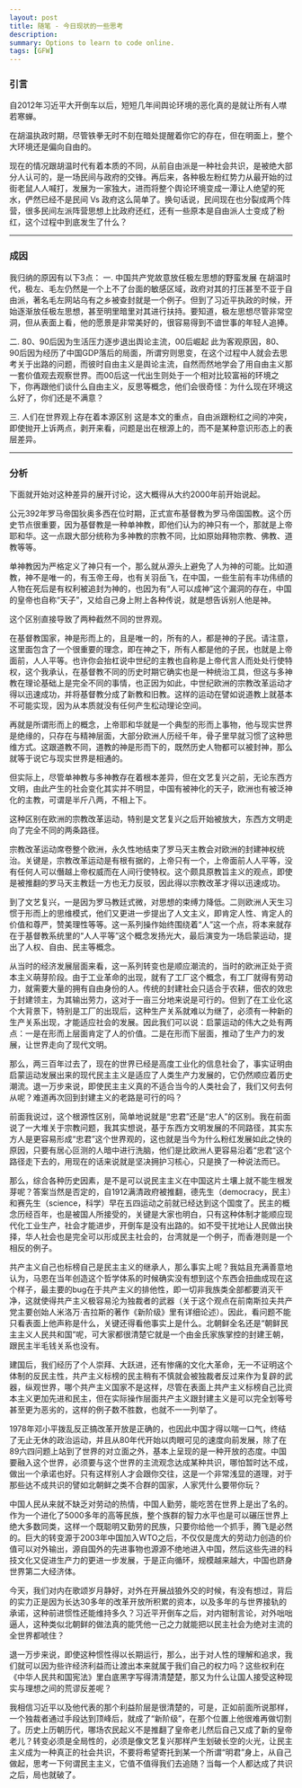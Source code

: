 ```yaml
---
layout: post
title: 随笔 - 今日现状的一些思考
description: 
summary: Options to learn to code online.
tags: [GFW]
---
```


### 引言

自2012年习近平大开倒车以后，短短几年间舆论环境的恶化真的是就让所有人噤若寒蝉。

在胡温执政时期，尽管铁拳无时不刻在暗处提醒着你它的存在，但在明面上，整个大环境还是偏向自由的。

现在的情况跟胡温时代有着本质的不同，从前自由派是一种社会共识，是被绝大部分人认可的，是一场民间与政府的交锋。再后来，各种极左粉红势力从最开始的过街老鼠人人喊打，发展为一家独大，进而将整个舆论环境变成一潭让人绝望的死水，俨然已经不是民间 Vs 政府这么简单了。换句话说，民间现在也分裂成两个阵营，很多民间左派阵营思想上比政府还红，还有一些原本是自由派人士变成了粉红，这个过程中到底发生了什么？

----

### 成因

我归纳的原因有以下3点：
一. 中国共产党故意放任极左思想的野蛮发展
在胡温时代，极左、毛左仍然是一个上不了台面的敏感区域，政府对其的打压甚至不亚于自由派，著名毛左网站乌有之乡被查封就是一个例子。但到了习近平执政的时候，开始逐渐放任极左思想，甚至明里暗里对其进行扶持。要知道，极左思想尽管非常空洞，但从表面上看，他的愿景是非常美好的，很容易得到不谙世事的年轻人追捧。



二. 80、90后因为生活压力逐步退出舆论主流，00后崛起
此为客观原因，80、90后因为经历了中国GDP落后的局面，所谓穷则思变，在这个过程中人就会去思考关于出路的问题，而彼时自由主义是舆论主流，自然而然地学会了用自由主义那一套价值观去观察世界。而00后这一代出生则处于一个相对比较富裕的环境之下，你再跟他们谈什么自由主义，反思等概念，他们会很奇怪：为什么现在环境这么好了，你们还是不满意？

三. 人们在世界观上存在着本源区别
这是本文的重点，自由派跟粉红之间的冲突，即使抛开上诉两点，剥开来看，问题是出在根源上的，而不是某种意识形态上的表层差异。

----

### 分析

下面就开始对这种差异的展开讨论，这大概得从大约2000年前开始说起。

公元392年罗马帝国狄奥多西在位时期，正式宣布基督教为罗马帝国国教。这个历史节点很重要，因为基督教是一种单神教，即他们认为的神只有一个，那就是上帝耶和华。这一点跟大部分统称为多神教的宗教不同，比如原始拜物宗教、佛教、道教等等。

单神教因为严格定义了神只有一个，那么就从源头上避免了人为神的可能。比如道教，神不是唯一的，有玉帝王母，也有关羽岳飞，在中国，一些生前有丰功伟绩的人物在死后是有权利被追封为神的，也因为有“人可以成神”这个漏洞的存在，中国的皇帝也自称“天子”，又给自己身上附上各种传说，就是想告诉别人他是神。

这个区别直接导致了两种截然不同的世界观。

在基督教国家，神是形而上的，且是唯一的，所有的人，都是神的子民。请注意，这里面包含了一个很重要的理念，即在神之下，所有人都是他的子民，也就是上帝面前，人人平等。也许你会抬杠说中世纪的主教也自称是上帝代言人而处处行使特权，这个我承认，在基督教不同的历史时期它确实也是一种统治工具，但这与多神教在理论基础上是完全不同的事情，也正因为如此，中世纪欧洲的宗教改革运动才得以迅速成功，并将基督教分成了新教和旧教。这样的运动在譬如说道教上就基本不可能实现，因为从本质就没有任何产生松动理论空间。

再就是所谓形而上的概念，上帝耶和华就是一个典型的形而上事物，他与现实世界是绝缘的，只存在与精神层面，大部分欧洲人历经千年，骨子里早就习惯了这种思维方式。这跟道教不同，道教的神是形而下的，既然历史人物都可以被封神，那么就等于说它与现实世界是相通的。

但实际上，尽管单神教与多神教存在着根本差异，但在文艺复兴之前，无论东西方文明，由此产生的社会变化其实并不明显，中国有被神化的天子，欧洲也有被泛神化的主教，可谓是半斤八两，不相上下。

这种区别在欧洲的宗教改革运动，特别是文艺复兴之后开始被放大，东西方文明走向了完全不同的两条路径。

宗教改革运动席卷整个欧洲，永久性地结束了罗马天主教会对欧洲的封建神权统治。关键是，宗教改革运动是有根有据的，上帝只有一个，上帝面前人人平等，没有任何人可以僭越上帝权威而在人间行使特权。这个颇具原教旨主义的观点，即使是被推翻的罗马天主教廷一方也无力反驳，因此得以宗教改革才得以迅速成功。

到了文艺复兴，一是因为罗马教廷式微，对思想的束缚力降低。二则欧洲人天生习惯于形而上的思维模式，他们又更进一步提出了人文主义，即肯定人性、肯定人的价值和尊严，赞美理性等等。这一系列操作始终围绕着“人”这一个点，将本来就存在于基督教系统里的“人人平等”这个概念发扬光大，最后演变为一场启蒙运动，提出了人权、自由、民主等概念。

从当时的经济发展层面来看，这一系列转变也是顺应潮流的，当时的欧洲正处于资本主义萌芽阶段。由于工业革命的出现，就有了工厂这个概念，有工厂就得有劳动力，就需要大量的拥有自由身份的人。传统的封建社会只适合于农耕，佃农的效忠于封建领主，为其输出劳力，这对于一亩三分地来说是可行的。但到了在工业化这个大背景下，特别是工厂的出现后，这种生产关系就难以为继了，必须有一种新的生产关系出现，才能适应社会的发展。因此我们可以说：启蒙运动的伟大之处有两点：一是在形而上层面肯定了人的价值。二是在形而下层面，推动了生产力的发展，让世界走向了现代文明。

那么，两三百年过去了，现在的世界已经是高度工业化的信息社会了，事实证明由启蒙运动发展出来的现代民主主义是适应了人类生产力发展的，它仍然顺应着历史潮流。退一万步来说，即使民主主义真的不适合当今的人类社会了，我们又何去何从呢？难道再次回到封建主义的老路是可行的吗？

前面我说过，这个根源性区别，简单地说就是“忠君”还是“忠人”的区别。我在前面说了一大堆关于宗教问题，我其实想说，基于东西方文明发展的不同路径，其实东方人是更容易形成“忠君”这个世界观的，这也就是当今为什么粉红发展如此之快的原因，只要有居心叵测的人暗中进行洗脑，他们是比欧洲人更容易沿着“忠君”这个路径走下去的，用现在的话来说就是坚决拥护习核心，只是换了一种说法而已。

那么，综合各种历史因素，是不是可以说民主主义在中国这片土壤上就不能生根发芽呢？答案当然是否定的，自1912满清政府被推翻，德先生（democracy，民主）和赛先生（science，科学）早在五四运动之前就已经达到这个国度了。民主的概念历经百年，也是被国人所接受的，关键是大家也明白，只有这种体制才能顺应现代化工业生产，社会才能进步，开倒车是没有出路的。如不受干扰地让人民做出抉择，华人社会也是完全可以形成民主社会的，台湾就是一个例子，而香港则是一个相反的例子。

共产主义自己也标榜自己是民主主义的继承人，那么事实上呢？我姑且充满善意地认为，马恩在当年创造这个哲学体系的时候确实没有想到这个东西会扭曲成现在这个样子，最主要的bug在于共产主义的排他性，即一切非我族类全部都要消灭干净，这就使得共产主义极容易沦为独裁者的武器（关于这个观点在前南斯拉夫共产党主要创始人米洛万·吉拉斯的著作《新阶级》里有详细论述）。因此，看问题不能只看表面上他声称是什么，关键还得看他事实上是什么。北朝鲜全名还是“朝鲜民主主义人民共和国”呢，可大家都很清楚它就是一个由金氏家族掌控的封建王朝，跟民主半毛钱关系也没有。

建国后，我们经历了个人崇拜、大跃进，还有惨痛的文化大革命，无一不证明这个体制的反民主性，共产主义标榜的民主稍有不慎就会被独裁者反过来作为复辟的武器，纵观世界，哪个共产主义国家不是这样，尽管在表面上共产主义标榜自己比资本主义更加先进和民主，但在实际操作层面共产主义跟封建主义是可以完全划等号甚至更为恶劣的，这样的例子数不胜数，也就不一一列举了。

1978年邓小平拨乱反正搞改革开放是正确的，也因此中国才得以喘一口气，终结了无止无休的政治运动，并且从80年代开始以肉眼可见的速度向前发展，除了在89六四问题上站到了世界的对立面之外，基本上呈现的是一种开放的态度。中国要融入这个世界，必须要与这个世界的主流观念达成某种共识，哪怕暂时达不成，做出一个承诺也好。只有这样别人才会跟你交往，这是一个非常浅显的道理，对于那些达不成共识的譬如北朝鲜之类不合群的国家，人家凭什么要带你玩？

中国人民从来就不缺乏对劳动的热情，中国人勤劳，能吃苦在世界上是出了名的。作为一个进化了5000多年的高等民族，整个族群的智力水平也是可以碾压世界上绝大多数同类，这样一个既聪明又勤劳的民族，只要你给他一个抓手，腾飞是必然的。巨大的转变源于2003年中国加入WTO之后，不仅仅是庞大的劳动力创造的价值可以对外输出，源自国外的先进事物也源源不绝地进入中国，然后这些先进的科技文化又促进生产力的更进一步发展，于是正向循环，规模越来越大，中国也跻身世界第二大经济体。

今天，我们对内在歌颂岁月静好，对外在开展战狼外交的时候，有没有想过，背后的实力正是因为长达30多年的改革开放所积累的资本，以及多年的与世界接轨的承诺，这种前进惯性还能维持多久？习近平开倒车之后，对内钳制言论，对外咄咄逼人，这种类似北朝鲜的做法真的能凭他一己之力就能把以民主社会为绝对主流的全世界都唬住？

退一万步来说，即使这种惯性得以长期运行，那么，出于对人性的理解和追求，我们就可以因为些许经济利益而让渡出本来就属于我们自己的权力吗？这些权利在《中华人民共和国宪法》里白底黑字写得清清楚楚，那又为什么让国人接受这种现实与理想之间的荒谬反差呢？

我相信习近平以及他代表的那个利益阶层是很清楚的，可是，正如前面所说那样，一个独裁者通过手段达到顶峰后，就成了“新阶级”，在那个位置上他很难再做切割了。历史上历朝历代，哪场农民起义不是推翻了皇帝老儿然后自己又成了新的皇帝老儿？转变必须是全局性的，必须是像文艺复兴那样产生划破长空的火光，让民主主义成为一种真正的社会共识，不要将希望寄托到某一个所谓“明君”身上，从自己做起，思考一下何谓民主主义，它值不值得我们去追随？当每一个人都达成了共识之后，局也就破了。